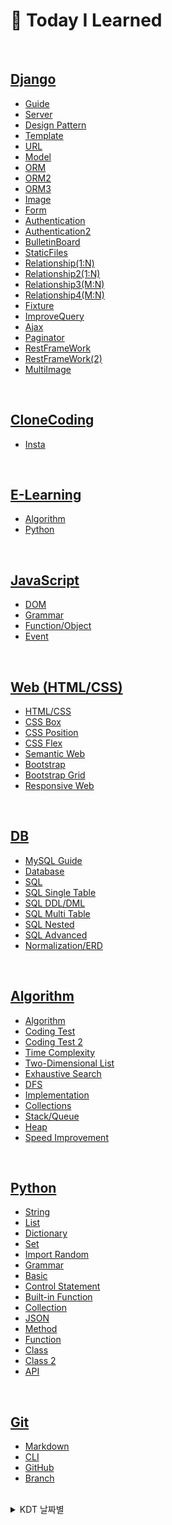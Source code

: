 # 💭 Today I Learned

<br/>

## [Django](KDT/Django)
- [Guide](KDT/Django/django_guide.md)
- [Server](KDT/Django/django3.20.md)
- [Design Pattern](KDT/Django/django3.21.md)
- [Template](KDT/Django/django3.22.md)
- [URL](KDT/Django/URL3.23.md)
- [Model](KDT/Django/Model3.24.md)
- [ORM](KDT/Django/ORM3.28.md)
- [ORM2](KDT/Django/ORM(2)3.29.md)
- [ORM3](KDT/Django/ORM(3)3.30.md)
- [Image](KDT/Django/BulletinBoard/djangoimage.md)
- [Form](KDT/Django/form4.3.md)
- [Authentication](KDT/Django/authentication4.4.md)
- [Authentication2](KDT/Django/authentication(2)4.5.md)
- [BulletinBoard](KDT/Django/BulletinBoard/BulletinBoard.md)
- [StaticFiles](KDT/Django/staticfiles4.10.md)
- [Relationship(1:N)](KDT/Django/relationship4.11.md)
- [Relationship2(1:N)](KDT/Django/relationship(2)4.12.md)
- [Relationship3(M:N)](KDT/Django/relationship(3)4.17.md)
- [Relationship4(M:N)](KDT/Django/relationship(4)4.18.md)
- [Fixture](KDT/Django/fixture4.18.md)
- [ImproveQuery](KDT/Django/improve_query4.19.md)
- [Ajax](KDT/Django/ajax.md)
- [Paginator](KDT/Django/paginator.md)
- [RestFrameWork](KDT/Django/restframework.md)
- [RestFrameWork(2)](KDT/Django/restframework(2)4.25.md)
- [MultiImage](KDT/Django/multi_image.md)

<br/>

## [CloneCoding](CloneCoding)
- [Insta](CloneCoding/insta)

<br/>

## [E-Learning](mlp)
- [Algorithm](mlp)
- [Python](python_lecture)

<br/>

## [JavaScript](KDT/JavaScript)
- [DOM](KDT/JavaScript/Js3.13.md)
- [Grammar](KDT/JavaScript/js3.14.md)
- [Function/Object](KDT/JavaScript/js3.15.md)
- [Event](KDT/JavaScript/js3.16.md)

<br/>

## [Web (HTML/CSS)](KDT/Web)
- [HTML/CSS](KDT/Web/html2.22.md)
- [CSS Box](KDT/Web/html2.23.md)
- [CSS Position](KDT/Web/html2.27.md)
- [CSS Flex](KDT/Web/html2.28.md)
- [Semantic Web](KDT/Web/html3.2.md)
- [Bootstrap](KDT/Web/html3.6.md)
- [Bootstrap Grid](KDT/Web/html3.7.md)
- [Responsive Web](KDT/Web/html3.8.md)

<br/>

## [DB](KDT/DB)
- [MySQL Guide](KDT/DB/MySQLguide.md)
- [Database](KDT/DB/database2.8.md)
- [SQL](KDT/DB/database2.9.md)
- [SQL Single Table](KDT/DB/database2.13.md)
- [SQL DDL/DML](KDT/DB/database2.14.md)
- [SQL Multi Table](KDT/DB/database2.15.md)
- [SQL Nested](KDT/DB/database2.16.md)
- [SQL Advanced](KDT/DB/database2.20.md)
- [Normalization/ERD](KDT/DB/database2.21.md)

<br/>

## [Algorithm](KDT/Algorithm)
- [Algorithm](KDT/Algorithm/algorithm.md)
- [Coding Test](KDT/Algorithm/algorithm1.16.md)
- [Coding Test 2](KDT/Algorithm/codingtest.md)
- [Time Complexity](KDT/Algorithm/algorithm1.17.md)
- [Two-Dimensional List](KDT/Algorithm/algorithm1.30.md)
- [Exhaustive Search](KDT/Algorithm/algorithm2.1.md)
- [DFS](KDT/Algorithm/algorithm2.6.md)
- [Implementation](KDT/Algorithm/algorithm2.7.md)
- [Collections](KDT/Algorithm/collections.md)
- [Stack/Queue](KDT/Algorithm/queue.md)
- [Heap](KDT/Algorithm/heap.md)
- [Speed Improvement](KDT/Algorithm/python_speedup.md)

<br/>

## [Python](KDT/Python)
- [String](KDT/Python/string.md)
- [List](KDT/Python/list.md)
- [Dictionary](KDT/Python/dictionary.md)
- [Set](KDT/Python/set.md)
- [Import Random](KDT/Python/import_random.md)
- [Grammar](KDT/Python/grammar1.14.md)
- [Basic](KDT/Python/python_1.2.md)
- [Control Statement](KDT/Python/python_1.3.md)
- [Built-in Function](KDT/Python/python_1.4.md)
- [Collection](KDT/Python/python_1.5.md)
- [JSON](KDT/Python/python_1.6.md)
- [Method](KDT/Python/python_1.9.md)
- [Function](KDT/Python/python_1.10.md)
- [Class](KDT/Python/python_1.11.md)
- [Class 2](KDT/Python/python_1.12.md)
- [API](KDT/Python/python_1.13.md)

<br/>

## [Git](KDT/Git)
- [Markdown](KDT/Git/markdown.md)
- [CLI](KDT/Git/CLI.md)
- [GitHub](KDT/Git/github.md)
- [Branch](KDT/Git/branch.md)

<br/>

<details>
<summary>KDT 날짜별</summary>

|week 21|week 22|
|--|--|
|**🔥 Day141 (5.15)**|**🔥 Day148 (5.22)**|
|[Like_Unlike_Ajax](KDT/Django/like_unlike.md)||
|**🔥 Day142 (5.16)**|**🔥 Day149 (5.23)**|
|[Create_asynchronous](KDT/Django/create_asynchronous.md)||
|**🔥 Day143 (5.17)**|**🔥 Day150 (5.24)**|
|[Update_Session](KDT/Django/session.md)||
|**🔥 Day144 (5.18)**|**🔥 Day151 (5.25)**|
|[Django_Tip](KDT/Django/tip.md)||
|**🔥 Day145 (5.19)**|**🔥 Day152 (5.26)**|
|[Update_Django_Tip](KDT/Django/tip.md)||
|**☁ Day146 (5.20) / Weekend**|**☁ Day153 (5.27) / Weekend**|
|||
|**☁ Day147 (5.21) / Weekend**|**☁ Day154 (5.28) / Weekend**|
|||

|week 19|week 20|
|--|--|
|**🔥 Day127 (5.1)**|**🔥 Day134 (5.8)**|
|[StarCount2](KDT/Django/star_count.md)|[Distribution](KDT/Django/distribution.md)|
|**🔥 Day128 (5.2)**|**🔥 Day135 (5.9)**|
|[Session](KDT/DJango/session.md)|[UpdateCSS/Reference](KDT/Web/CSS5.3.md)|
|**🔥 Day129 (5.3)**|**🔥 Day136 (5.10)**|
|[CSS/Reference](KDT/Web/CSS5.3.md)|[CkEditor](KDT/Django/ckdeditor.md)|
|**🔥 Day130 (5.4)**|**🔥 Day137 (5.11)**|
|[Algorithm/CodeReview5.4](baek/codereview/5.4)|[Algorithm/CodeReview5.11](baek/codereview/5.11/)|
|**🔥 Day131 (5.5)**|**🔥 Day138 (5.12)**|
|[Ajax_Comment_Update](KDT/Django/ajax_comment.md)|[ProgressBar](KDT/Django/progressbar.md)|
|**☁ Day132 (5.6) / Weekend**|**☁ Day139 (5.13) / Weekend**|
|[Kakao_API](KDT/Django/kakao_api.md)|[HashChange](KDT/Django/hashchange.md)|
|**☁ Day133 (5.7) / Weekend**|**☁ Day140 (5.14) / Weekend**|
|[GPT_API](KDT/Django/gpt_api.md)|[Update_CSS/Reference](KDT/Web/CSS5.3.md)|

|week 17|week 18|
|--|--|
|**🔥 Day113 (4.17)**|**🔥 Day120 (4.24)**|
|[Django4.17/Relationship(3)](KDT/Django/relationship(3)4.17.md)|[Django4.24/RestFrameWork](KDT/Django/restframework.md)|
|**🔥 Day114 (4.18)**|**🔥 Day121 (4.25)**|
|[Django4.18/Relationship(4)](KDT/Django/relationship(4)4.18.md) <br/> [Django4.18/Fixture](KDT/Django/fixture4.18.md)|[Django4.25/RestFrameWork(2)](KDT/Django/restframework(2)4.25.md)|
|**🔥 Day115 (4.19)**|**🔥 Day122 (4.26)**|
|[Django4.19/ImproveQuery](KDT/Django/improve_query4.19.md) <br/> [Django4.19/Ajax](KDT/Django/ajax.md)|[MultiImage4.26](KDT/Django/multi_image.md)|
|**🔥 Day116 (4.20)**|**🔥 Day123 (4.27)**|
|[Algorithm/CodeReview4.20](baek/codereview/4.20/)|[Algorithm/CodeReview4.27](baek/codereview/4.27/)|
|**🔥 Day117 (4.21)**|**🔥 Day124 (4.28)**|
|[PJT_BallanceGame4.21](KDT/Django/ballancegame/)|[Filtering](KDT/Django/filtering.md)|
|**☁ Day118 (4.22) / Weekend**|**☁ Day125 (4.29) / Weekend**|
|[Paginator4.22](KDT/Django/paginator.md)|[Filtering2](KDT/Django/filtering2.md)|
|**☁ Day119 (4.23) / Weekend**|**☁ Day126 (4.30) / Weekend**|
|[Emote4.23](KDT/Django/emote.md)|[StarCount](KDT/Django/star_count.md)|

|week 15|week 16|
|--|--|
|**🔥 Day99 (4.3)**|**🔥 Day106 (4.10)**|
|[Django4.3/Form](KDT/Django/form4.3.md)|[Django4.10/StaticFiles](KDT/Django/staticfiles4.10.md)|
|**🔥 Day100 (4.4)**|**🔥 Day107 (4.11)**|
|[Django4.4/Authentication](KDT/Django/authentication4.4.md)|[Django4.11/Relationship](KDT/Django/relationship4.11.md)|
|**🔥 Day101 (4.5)**|**🔥 Day108 (4.12)**|
|[Django4.5/Authentication2](KDT/Django/authentication(2)4.5.md)|[Django4.12/Relationship(2)](KDT/Django/relationship(2)4.12.md)|
|**🔥 Day102 (4.6)**|**🔥 Day109 (4.13)**|
|[Algorithm/CodeReview4.6](baek/codereview/4.6/)|[Algorithm/CodeReview4.13](baek/codereview/4.13/)|
|**🔥 Day103 (4.7)**|**🔥 Day110 (4.14)**|
|[PJT_BulletinBoard4.7](KDT/Django/practice/bulletinboard4.7/)|[PJT_MovieReviews4.14](KDT/Django/practice/movie_reviews4.14/)|
|**☁ Day104 (4.8) / Weekend**|**☁ Day111 (4.15) / Weekend**|
|[PJT_BulletinBoard4.8](KDT/Django/practice/bulletinboard4.8/)|[Coupang_day1](KDT/Django/coupang/)|
|**☁ Day105 (4.9) / Weekend**|**☁ Day112 (4.16) / Weekend**|
|[BulletinBoard4.9](KDT/Django/BulletinBoard/BulletinBoard.md)|[Coupang_day2](KDT/Django/coupang/)|

<br/>

|week 13|week 14|
|--|--|
|**🔥 Day85 (3.20)**|**☁ Day92 (3.27)**|
|[Django3.20/Setting](KDT/Django/django3.20.md)|[Bulletin Board1](KDT/Django/BulletinBoard/bulletin3.27.md)|
|**🔥 Day86 (3.21)**|**🔥 Day93 (3.28)**|practice/
|[Django3.21/Design_Pattern](KDT/Django/django3.21.md) <br/> [Django_guide](KDT/Django/django_guide.md)|[Django3.28/ORM](KDT/Django/ORM3.28.md)|
|**🔥 Day87 (3.22)**|**🔥 Day94 (3.29)**|
|[Django3.22/Template](KDT/Django/django3.22.md)|[Django3.29/ORM2](KDT/Django/ORM(2)3.29.md)|
|**🔥 Day88 (3.23)**|**🔥 Day95 (3.30)**|
|[Django3.23/URL](KDT/Django/URL3.23.md)|[Django3.30/ORM3](KDT/Django/ORM(3)3.30.md)|
|**🔥 Day89 (3.24)**|**🔥 Day96 (3.31)**|
|[Django3.24/Model](KDT/Django/Model3.24.md)|[AccountBook3.31](KDT/Django/practice/accountbooks3.31/)|
|**☁ Day90 (3.25) / Weekend**|**☁ Day97 (4.1) / Weekend**|
|[MLP_Algorithm16](mlp/mlp_algorithm16.md)|[Django Image](KDT/Django/BulletinBoard/djangoimage.md)|
|**☁ Day91 (3.26) / Weekend**|**☁ Day98 (4.2) / Weekend**|
|[MLP_Algorithm22](mlp/mlp_algorithm22.md)|[AccountBook/Category&Sort](KDT/Django/practice/accountbooks3.31/)|

<br/>

|week 11|week 12|
|--|--|
|**🔥 Day71 (3.6)**|**🔥 Day78 (3.13)**|
|[HTML/CSS3.6/Bootstrap](KDT/Web/html3.6.md) <br/> [HTML_Practice3.6.2](KDT/Web/practice/html_practice3.6.3.html)|[JavaScript3.13/DOM](KDT/JavaScript/html3.13.md) <br/> [JS_Practice3.13.1](KDT/JavaScript/practice/js3.13.1.html) <br/> [JS_Practice3.13.2](KDT/JavaScript/practice/js3.13.2.html)|
|**🔥 Day72 (3.7)**|**🔥 Day79 (3.14)**|
|[HTML/CSS3.7/Grid](KDT/Web/html3.7.md) <br/> [NETFLIX_CloneCoding_Bootstrap](KDT/Web/NETFLIX/Bootstrap/netflix.html)|[JavaScript3.14/Grammar](KDT/JavaScript/js3.14.md) <br/> [JS_Practice3.14](KDT/JavaScript/practice/js3.14.3.html)|
|**🔥 Day73 (3.8)**|**🔥 Day80 (3.15)**|
|[HTML/CSS3.8/ResponsiveWeb](KDT/Web/html3.8.md) <br/> [PricingExample](KDT/Web/PricingExample/html_practice3.8.2.html)|[JavaScript3.15/Function](KDT/JavaScript/js3.15.md) <br/> [JS_Practice3.15.1](KDT/JavaScript/practice/js3.15.1.html) <br/> [JS_Practice3.15.2](KDT/JavaScript/practice/js3.15.2.html)|
|**🔥 Day74 (3.9)**|**🔥 Day81 (3.16)**|
|[MYBOX_CloneCoding](KDT/Web/MYBOX/pj3.9.1.html)|[JavaScript3.16/Event](KDT/JavaScript/js3.16.md) <br/> [JS_Practice3.16.1](KDT/JavaScript/practice/js3.16.1.html) <br/> [JS_Practice3.16.2](KDT/JavaScript/practice/js3.16.2.html) <br/> [JS_Practice3.16.3](KDT/JavaScript/practice/js3.16.3.html)|
|**🔥 Day75 (3.10)**|**🔥 Day82 (3.17)**|
|[Airbnb_CloneCoding](KDT/Web/Airbnb/pj3.10.html)|[Lotto_CloneCoding](KDT/JavaScript/Lottery/lotto_clone.html)|
|**☁ Day76 (3.11) / Weekend**|**☁ Day83 (3.18) / Weekend**|
|[Bootstrap](KDT/Web/bootstrap.html) <br/> [Carousel](KDT/Web/Test/carousel.html)|[Resposnsive](KDT/Web/Test/responsive.html)|
|**☁ Day77 (3.12) / Weekend**|**☁ Day84 (3.19) / Weekend**|
|[Image](KDT/Web/Test/image.html)|[Insta_CloneCoding](CloneCoding/insta/insta.html)|

<br/>

|week 9|week 10|
|--|--|
|**🔥 Day57 (2.20)**|**🔥 Day64 (2.27)**|
|[Database2.20/Trigger](KDT/DB/database2.20.md)|[HTML/CSS2.27/Position](KDT/Web/html2.27.md) <br/> [MYhouse](KDT/Web/MYhouse/html_practice2.27.3.html)|
|**🔥 Day58 (2.21)**|**🔥 Day65 (2.28)**|
|[Database2.21/ERD](KDT/DB/database2.21.md)|[HTML/CSS2.28/Flex](KDT/Web/html2.28.md) <br/> [Flex_Practice](KDT/Web/Flex/html_practice2.28.4.html)|
|**🔥 Day59 (2.22)**|**🔥 Day66 (3.1)**|
|[HTML/CSS2.22](KDT/Web/html2.22.md)|[Python_SpeedUp](KDT/Algorithm/python_speedup.md)|
|**🔥 Day60 (2.23)**|**🔥 Day67 (3.2)**|
|[HTML/CSS2.23/Box](KDT/Web/html2.23.md)|[HTML/CSS3.2/Semantics](KDT/Web/html3.2.md)|
|**🔥 Day61 (2.24)**|**🔥 Day68 (3.3)**|
|[HTML/CSS_Profile_Practice](KDT/Web/pj2.24.2.html)|[WIKI_CloneCoding](KDT/Web/BernersLee/pj3.3.1.html) <br/> [NETFLIX_CloneCoding](KDT/Web/NETFLIX/pj3.3.3.html)|
|**☁ Day62 (2.25) / Weekend**|**☁ Day69 (3.4) / Weekend**|
|[Mlp_Algorithm23](mlp/mlp_algorithm23.md)|[Mlp_Algorithm14](mlp/mlp_algorithm14.md)|
|**☁ Day63 (2.26) / Weekend**|**☁ Day70 (3.5) / Weekend**|
|[Mlp_Algorithm25](mlp/mlp_algorithm25.md)|[Mlp_Algorithm15](mlp/mlp_algorithm15.md)|

<br/>

|week 7|week 8|
|--|--|
|**🔥 Day43 (2.6)**|**🔥 Day50 (2.13)**|
|[Algorithm2.6/DFS](KDT/Algorithm/algorithm2.6.md) <br/> [Baekjoon2.6](KDT/Algorithm/practice/boj2.6.py)|[Database2.13/DQL](KDT/DB/database2.13.md) <br/> [SQL_Practice2.13](KDT/DB/practice/sqlpractice2.13.sql)|
|**🔥 Day44 (2.7)**|**🔥 Day51 (2.14)**|
|[Algorithm2.7/Implementation](KDT/Algorithm/algorithm2.7.md) <br/> [Baekjoon2.7](KDT/Algorithm/practice/boj2.7.py)|[Database2.14/DDL,DML](KDT/DB/database2.14.md) <br/> [SQL_Practice2.14.1](KDT/DB/practice/sqlpractice2.14.sql) <br/> [SQL_Practice2.14.2](KDT/DB/practice/sqlpractice2.14.2.sql)|
|**🔥 Day45 (2.8)**|**🔥 Day52 (2.15)**|
|[Database2.8/RDBMS](KDT/DB/database2.8.md) <br/> [MySQL_Guide](KDT/DB/MySQLguide.md)|[Database2.15/Join](KDT/DB/database2.15.md) <br/> [SQL_Practice2.15](KDT/DB/practice/sqlpractice2.15.sql)|
|**🔥 Day46 (2.9)**|**🔥 Day53 (2.16)**|
|[Database2.9/SQL](KDT/DB/database2.9.md) <br/> [SQL_Practice2.9](KDT/DB/practice/sqlpractice2.9.sql)|[Database2.16/Subquery](KDT/DB/database2.16.md) <br/> [SQL_Practice2.16](KDT/DB/practice/sqlpractice2.16.sql)|
|**🔥 Day47 (2.10)**|**🔥 Day54 (2.17)**|
|[Mlp_Algorithm21](mlp/mlp_algorithm21.md) <br/>[Sweatest2.10](KDT/Algorithm/practice/sweatest2.10.py)|[Mlp_Algorithm20](mlp/mlp_algorithm20.md)|
|**☁ Day48 (2.11) / Weekend**|**☁ Day55 (2.18) / Weekend**|
|[Mlp_Algorithm17](mlp/mlp_algorithm17.md)|[Mlp_Algorithm13](mlp/mlp_algorithm13.md)|
|**☁ Day49 (2.12) / Weekend**|**☁ Day56 (2.19) / Weekend**|
|[Mlp_Algorithm18](mlp/mlp_algorithm18.md) <br/> [Mlp_Algorithm24](mlp/mlp_algorithm24.md)|[Mlp_Algorithm19](mlp/mlp_algorithm19.md)|

<br/>

|week 5|week 6|
|--|--|
|**☁ Day29 (1.23) / Holidays**|**🔥 Day36 (1.30)**|
|[Collections1.23](KDT/Algorithm/collections.md)|[Algorithm1.30/2DimensionalArray](KDT/Algorithm/algorithm1.30.md) <br/> [Baekjoon1.30](KDT/Algorithm/practice/boj1.30.py)|
|**☁ Day30 (1.24) / Holidays**|**🔥 Day37 (1.31)**|
|[Mlp_Algorithm1~4](mlp/mlp_algorithm1~4.md)|[Mlp_Algorithm8~9](mlp/mlp_algorithm8~9.md) <br/> [Baekjoon1.31](KDT/Algorithm/practice/boj1.31.py)|
|**☁ Day31 (1.25) / Holidays**|**🔥 Day38 (2.1)**|
|[Stack,Queue,Deque1.25](KDT/Algorithm/queue.md)|[Algorithm2.1/ExhaustiveSearch](KDT/Algorithm/algorithm2.1.md) <br/> [Baekjoon2.1](KDT/Algorithm/practice/boj2.1.py)|
|**🔥 Day32 (1.26)**|**🔥 Day39 (2.2)**|
|[Algorithm1.26/Stack,Queue](KDT/Algorithm/algorithm1.26.md) <br/> [Baekjoon1.26](KDT/Algorithm/practice/boj1.26.py)|[Algorithm2.2/Graph](KDT/Algorithm/algorithm2.2.md) <br/> [Baekjoon2.2](KDT/Algorithm/practice/boj2.2.py)|
|**🔥 Day33 (1.27)**|**🔥 Day40 (2.3)**|
|[Algorithm1.27/Heap,Set](KDT/Algorithm/algorithm1.27.md) <br/> [Baekjoon1.27](KDT/Algorithm/practice/boj1.27.py)|[Sweatest2.3](KDT/Algorithm/practice/swea2.3.py)|
|**☁ Day34 (1.28) / Weekend**|**☁ Day41 (2.4) / Weekend**|
|[Set](KDT/Algorithm/set.md) <br/> [Heap](KDT/Algorithm/heap.md)|[Mlp_Algorithm10](mlp/mlp_algorithm10.md)|
|**☁ Day35 (1.29) / Weekend**|**☁ Day42 (2.5) / Weekend**|
|[Mlp_Algorithm5~7](mlp/mlp_algorithm5~7.md)|[Mlp_Algorithm11~12](mlp/mlp_algorithm11~12.md)|

<br/>

|week 3|week 4|
|--|--|
|**🔥 Day15 (1.9)**|**🔥 Day22 (1.16)**|
|[Python1.9/메서드](KDT/Python/python_1.9.md) <br/> [Python_Practice1.9.1](KDT/Python/practice/practice1.9.1.py) <br/> [Python_Practice1.9.2](KDT/Python/practice/practice1.9.2.py)|[Algorithm1.16/Coding Test](KDT/Algorithm/algorithm1.16.md)　　 <br/> [Practice1.16.1](KDT/Algorithm/practice/practice1.16.1.py) <br/> [Baekjoon1.16](KDT/Algorithm/practice/boj1.16.py)|
|**🔥 Day16 (1.10)**|**🔥 Day23 (1.17)**|
|[Python1.10/함수](KDT/Python/python_1.10.md) <br/> [Python_Practice1.10.1](KDT/Python/practice/practice1.10.1.py) <br/> [Python_swea1.10](KDT/Python/practice/swea1.10.py)|[Algorithm1.17/Time Complexity](KDT/Algorithm/algorithm1.17.md) <br/> [Practice1.17.1](KDT/Algorithm/practice/practice1.17.1.py) <br/> [Baekjoon1.17](KDT/Algorithm/practice/boj1.17.py)|
|**🔥 Day17 (1.11)**|**🔥 Day24 (1.18)**|
|[Python1.11/클래스](KDT/Python/python_1.11.md) <br/> [Python_Practice1.11.1](KDT/Python/practice/practice1.11.1.py) <br/> [Python_swea1.11](KDT/Python/practice/swea1.11.py)|[Algorithm1.18/String](KDT/Algorithm/algorithm1.18.md) <br/> [Practice1.18.1](KDT/Algorithm/practice/practice1.18.1.py) <br/> [Baekjoon1.18](KDT/Algorithm/practice/boj1.18.py)|
|**🔥 Day18 (1.12)**|**🔥 Day25 (1.19)**|
|[Python1.12/클래스2](KDT/Python/python_1.12.md) <br/> [Python_Practice1.12.1](KDT/Python/practice/practice1.12.1.py) <br/> [Python_sweatest1.12](KDT/Python/practice/pythontest1.12.py)|[Algorithm1.19/Dictionary](KDT/Algorithm/algorithm1.19.md) <br/> [Baekjoon1.19](KDT/Algorithm/practice/boj1.19.py)|
|**🔥 Day19 (1.13)**|**🔥 Day26 (1.20)**|
|[Python1.13/API](KDT/Python/python_1.13.md) <br/> [API Project 2](https://github.com/Code-Sloth/PJT-02)|[Swea1.20](KDT/Algorithm/practice/swea1.20.py)|
|**☁ Day20 (1.14) / Weekend**|**☁ Day27 (1.21) / Weekend**|
|[Additional Grammar & dotenv](KDT/Python/grammar1.14.md)|[Algorithm](KDT/Algorithm/algorithm.md)|
|**☁ Day21 (1.15) / Weekend**|**☁ Day28 (1.22) / Weekend**|
|[Code_Review](baek/codereview)|[Codingtest](KDT/Algorithm/codingtest.md)|

<br/>

|week 1|week 2|
|--|--|
|**🔥 Day1 (12.26)**|**🔥 Day8 (1.2)**|**🔥 Day15 (1.9)**|
|- OT ✅|[Python1.2파이썬 기초](KDT/Python/python_practice/python_1.2.md) <br/> [Python_Practice1.2.1](KDT/Python/practice/practice1.2.1.py) <br/> [Python_Practice1.2.2](KDT/Python/practice/practice1.2.2.py) <br/> [Create_Repository_BAEKJOONHub](https://github.com/Code-Sloth/BAEKJOONHub)|
|**🔥 Day2 (12.27)**|**🔥 Day9 (1.3)**|
|[Markdown](KDT/Git/markdown.md) <br/> [CLI & GIT](KDT/Git/CLI.md)|[Python1.3/제어문 반복문](KDT/Python/practice/practice1.3.md) <br/> [Python_Practice1.3.1](KDT/Python/practice/practice1.3.1.py) <br/> [Python_Practice1.3.2](KDT/Python/practice/practice1.3.2.py)|
|**🔥 Day3 (12.28)**|**🔥 Day10 (1.4)**|
|[Github](KDT/Git/github.md)|[Python1.4/함수](KDT/Python/practice/python_1.4.md) <br/> [Python_Practice1.4.1](KDT/Python/practice/practice1.4.1.py) <br/> [Python_Practice1.4.2](KDT/Python/practice/practice1.4.2.py)|
|**🔥 Day4 (12.29)**|**🔥 Day11 (1.5)**|
|[Branch](KDT/Git/branch.md)|[Python1.5/딕셔너리 모듈](KDT/Python/practice/python_1.5.md) <br/> [Python_Practice1.5.1](KDT/Python/practice/practice1.5.1.py) <br/> [Python_Practice1.5.2](KDT/Python/practice/practice1.5.2.py)|
|**🔥 Day5 (12.30)**|**🔥 Day12 (1.6)**|
|[Employment](KDT/Git/employment_lecture.md) <br/> [Employment_Practice](KDT/Git/employment.md)|[python1.6/Json](KDT/Python/practice/python_1.6.md) <br/> [json Project 01](https://github.com/Code-Sloth/KDT-PJT1)|
|**☁ Day6 (12.31) / Weekend**|**☁ Day13 (1.7) / Weekend**|
|[Year_Plan](plan/yearplan.md) <br/> [Python_Lecture 0~1hour](python_lecture/python1.py) <br/> [Python_Lecture 1~2hour](python_lecture/python2.py)|[list](KDT/Python/list.md) <br/> [dictionary](KDT/Python/dictionary.md) <br/> [random](KDT/Python/import_random.md)|
|**☁ Day7 (23.1.1) / Weekend**|**☁ Day14 (1.8) / Weekend**|
|[Python_Lecture 2~3hour](python_lecture/python3.py)|[String](KDT/Python/string.md)|
</details>